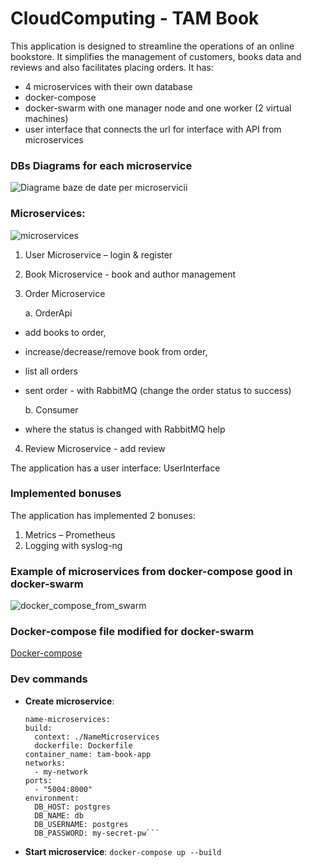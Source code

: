 # CloudComputing - TAM Book

This application is designed to streamline the operations of an online bookstore. It simplifies the management of customers, books data and reviews and also facilitates placing orders. 
It has:
- 4 microservices with their own database 
- docker-compose
- docker-swarm with one manager node and one worker (2 virtual machines)
- user interface that connects the url for interface with API from microservices

### DBs Diagrams for each microservice

![Diagrame baze de date per microservicii](https://github.com/user-attachments/assets/66690a57-35fb-4c47-b697-9828e3432818)

### Microservices:
![microservices](https://github.com/user-attachments/assets/4fa50d73-97b1-48e9-afb1-588c5921c803)

1.	User Microservice – login & register
2.	Book Microservice - book and author management
3.	Order Microservice 

  	a. OrderApi
  	 
- add books to order,
- increase/decrease/remove book from order,
- list all orders
- sent order - with RabbitMQ (change the order status to success)
  
    b. Consumer
  
- where the status is changed with RabbitMQ help
4.	Review Microservice - add review

The application has a user interface: UserInterface 

### Implemented bonuses

The application has implemented 2 bonuses:
1.	Metrics – Prometheus
2.	Logging with syslog-ng

### Example of microservices from docker-compose good in docker-swarm

![docker_compose_from_swarm](https://github.com/user-attachments/assets/381171c3-b2b8-41ab-9c98-ffd3ae876763)

### Docker-compose file modified for docker-swarm
[Docker-compose](https://github.com/Talida-M/CloudComputing/blob/68bb624e504ed54680f458d7bd98488944d13596/docker_compose_yml_from_Swarm.txt)

### Dev commands

 * **Create microservice**:
    ```
    name-microservices:
    build:
      context: ./NameMicroservices
      dockerfile: Dockerfile
    container_name: tam-book-app
    networks:
      - my-network
    ports:
      - "5004:8000"
    environment:
      DB_HOST: postgres
      DB_NAME: db
      DB_USERNAME: postgres
      DB_PASSWORD: my-secret-pw```

* **Start microservice**:  ``` docker-compose up --build ```
